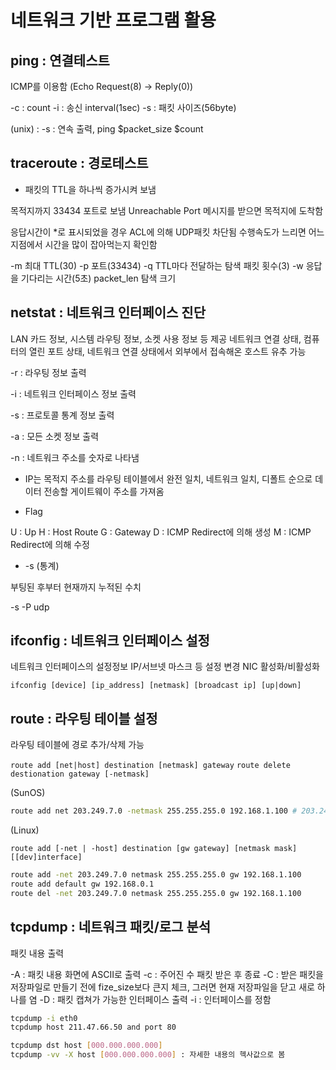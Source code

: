 # 네트워크 기반 프로그램 활용

## ping : 연결테스트

ICMP를 이용함 (Echo Request(8) -> Reply(0))

-c : count
-i : 송신 interval(1sec)
-s : 패킷 사이즈(56byte)

(unix) : -s : 연속 출력, ping $packet_size $count

## traceroute : 경로테스트

* 패킷의 TTL을 하나씩 증가시켜 보냄

목적지까지 33434 포트로 보냄
Unreachable Port 메시지를 받으면 목적지에 도착함

응답시간이 *로 표시되었을 경우 ACL에 의해 UDP패킷 차단됨
수행속도가 느리면 어느 지점에서 시간을 많이 잡아먹는지 확인함

-m 최대 TTL(30)
-p 포트(33434)
-q TTL마다 전달하는 탐색 패킷 횟수(3)
-w 응답을 기다리는 시간(5초)
packet_len 탐색 크기

## netstat : 네트워크 인터페이스 진단

LAN 카드 정보, 시스템 라우팅 정보, 소켓 사용 정보 등 제공
네트워크 연결 상태, 컴퓨터의 열린 포트 상태, 네트워크 연결 상태에서 외부에서 접속해온 호스트 유추 가능

-r : 라우팅 정보 출력

-i : 네트워크 인터페이스 정보 출력

-s : 프로토콜 통계 정보 출력

-a : 모든 소켓 정보 출력

-n : 네트워크 주소를 숫자로 나타냄

* IP는 목적지 주소를 라우팅 테이블에서 완전 일치, 네트워크 일치, 디폴트 순으로 데이터 전송할 게이트웨이 주소를 가져옴

* Flag

U : Up
H : Host Route
G : Gateway
D : ICMP Redirect에 의해 생성
M : ICMP Redirect에 의해 수정

* -s (통계)

부팅된 후부터 현재까지 누적된 수치

-s -P udp

## ifconfig : 네트워크 인터페이스 설정

네트워크 인터페이스의 설정정보
IP/서브넷 마스크 등 설정 변경
NIC 활성화/비활성화

`ifconfig [device] [ip_address] [netmask] [broadcast ip] [up|down]`

## route : 라우팅 테이블 설정

라우팅 테이블에 경로 추가/삭제 가능

`route add [net|host] destination [netmask] gateway`
`route delete destionation gateway [-netmask]`

(SunOS)

```bash
route add net 203.249.7.0 -netmask 255.255.255.0 192.168.1.100 # 203.249.7.0 IP 주소가 전달되면 게이트웨이 192.168.1.100으로 라우팅한다.
```

(Linux)

`route add [-net | -host] destination [gw gateway] [netmask mask] [[dev]interface]`

```bash
route add -net 203.249.7.0 netmask 255.255.255.0 gw 192.168.1.100
route add default gw 192.168.0.1
route del -net 203.249.7.0 netmask 255.255.255.0 gw 192.168.1.100
```

## tcpdump : 네트워크 패킷/로그 분석

패킷 내용 출력

-A : 패킷 내용 화면에 ASCII로 출력
-c : 주어진 수 패킷 받은 후 종료
-C : 받은 패킷을 저장파일로 만들기 전에 fize_size보다 큰지 체크, 그러면 현재 저장파일을 닫고 새로 하나를 염
-D : 패킷 캡쳐가 가능한 인터페이스 출력
-i : 인터페이스를 정함

```bash
tcpdump -i eth0
tcpdump host 211.47.66.50 and port 80

tcpdump dst host [000.000.000.000]
tcpdump -vv -X host [000.000.000.000] : 자세한 내용의 헥사값으로 봄
```